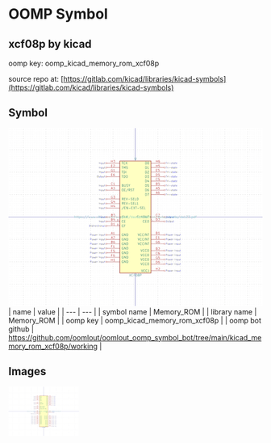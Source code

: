 # OOMP Symbol  
## xcf08p  by kicad  
  
oomp key: oomp_kicad_memory_rom_xcf08p  
  
source repo at: [https://gitlab.com/kicad/libraries/kicad-symbols](https://gitlab.com/kicad/libraries/kicad-symbols)  
## Symbol  
  
[![working.png](working_600.png)](working.png)  
| name | value | 
| --- | --- | 
| symbol name | Memory_ROM | 
| library name | Memory_ROM | 
| oomp key | oomp_kicad_memory_rom_xcf08p | 
| oomp bot github | https://github.com/oomlout/oomlout_oomp_symbol_bot/tree/main/kicad_memory_rom_xcf08p/working | 
## Images  
  
[![working.png](working_140.png)](working.png)  
